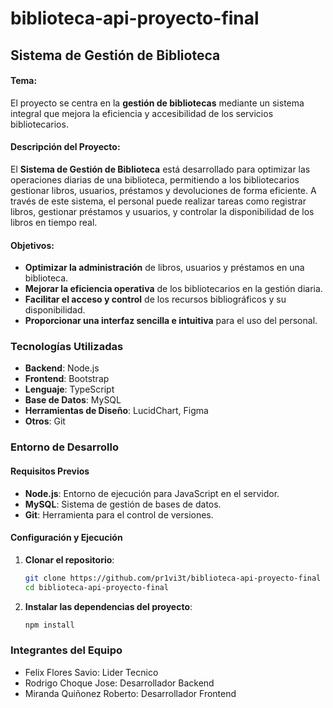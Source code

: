 # biblioteca-api-proyecto-final

## Sistema de Gestión de Biblioteca

#### Tema:
El proyecto se centra en la **gestión de bibliotecas** mediante un sistema integral que mejora la eficiencia y accesibilidad de los servicios bibliotecarios.

#### Descripción del Proyecto:
El **Sistema de Gestión de Biblioteca** está desarrollado para optimizar las operaciones diarias de una biblioteca, permitiendo a los bibliotecarios gestionar libros, usuarios, préstamos y devoluciones de forma eficiente. A través de este sistema, el personal puede realizar tareas como registrar libros, gestionar préstamos y usuarios, y controlar la disponibilidad de los libros en tiempo real.

#### Objetivos:
- **Optimizar la administración** de libros, usuarios y préstamos en una biblioteca.
- **Mejorar la eficiencia operativa** de los bibliotecarios en la gestión diaria.
- **Facilitar el acceso y control** de los recursos bibliográficos y su disponibilidad.
- **Proporcionar una interfaz sencilla e intuitiva** para el uso del personal.

### Tecnologías Utilizadas
- **Backend**: Node.js
- **Frontend**: Bootstrap
- **Lenguaje**: TypeScript
- **Base de Datos**: MySQL
- **Herramientas de Diseño**: LucidChart, Figma
- **Otros**: Git

### Entorno de Desarrollo

#### Requisitos Previos
- **Node.js**: Entorno de ejecución para JavaScript en el servidor.
- **MySQL**: Sistema de gestión de bases de datos.
- **Git**: Herramienta para el control de versiones.

#### Configuración y Ejecución

1. **Clonar el repositorio**:
     ```bash
     git clone https://github.com/pr1vi3t/biblioteca-api-proyecto-final
     cd biblioteca-api-proyecto-final
     ```

2. **Instalar las dependencias del proyecto**:
     ```bash
     npm install
     ```

### Integrantes del Equipo
- Felix Flores Savio: Lider Tecnico
- Rodrigo Choque Jose: Desarrollador Backend
- Miranda Quiñonez Roberto: Desarrollador Frontend

